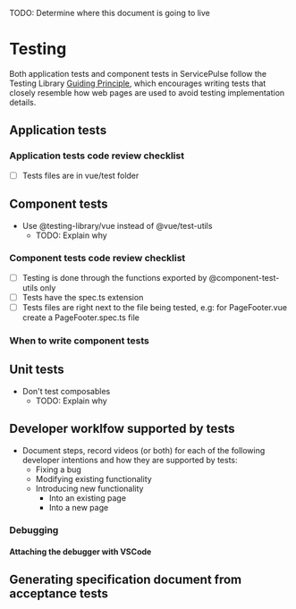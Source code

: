 TODO: Determine where this document is going to live
# Testing
Both application tests and component tests in ServicePulse follow the Testing Library [Guiding Principle](https://testing-library.com/docs/guiding-principles/), which encourages writing tests that closely resemble how web pages are used to avoid testing implementation details.

## Application tests

### Application tests code review checklist
- [ ] Tests files are in vue/test folder

## Component tests 
- Use @testing-library/vue instead of @vue/test-utils
  - TODO: Explain  why
  
### Component tests code review checklist
- [ ] Testing is done through the functions exported by @component-test-utils only
- [ ] Tests have the spec.ts extension
- [ ] Tests files are right next to the file being tested, e.g: for PageFooter.vue create a PageFooter.spec.ts file
  
### When to write component tests  
  
## Unit tests
- Don't test composables
  - TODO: Explain why

## Developer worklfow supported by tests
- Document steps, record videos (or both) for each of the following developer intentions and how they are supported by tests:
  - Fixing a bug
  - Modifying existing functionality
  - Introducing new functionality
    - Into an existing page
    - Into a new page

### Debugging
#### Attaching the debugger with VSCode

## Generating specification document from acceptance tests

